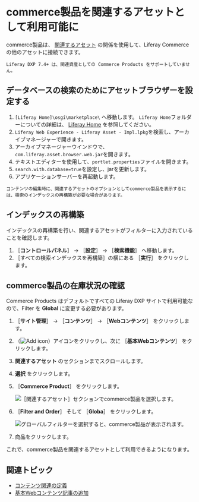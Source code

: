 # commerce製品を関連するアセットとして利用可能に

commerce製品は、 [関連するアセット](https://help.liferay.com/hc/articles/360028820532-Defining-Content-Relationships) の関係を使用して、Liferay Commerceの他のアセットに接続できます。

```{note}
Liferay DXP 7.4+ は、関連資産としての Commerce Products をサポートしていません。 
```

## データベースの検索のためにアセットブラウザーを設定する

1. `[Liferay Home]\osgi\marketplace\` へ移動します。 `Liferay Home`フォルダーについての詳細は、 [Liferay Home](https://learn.liferay.com/dxp/latest/ja/installation-and-upgrades/reference/liferay-home.html) を参照してください。
1. `Liferay Web Experience - Liferay Asset - Impl.lpkg`を検索し、アーカイブマネージャーで開きます。
1. アーカイブマネージャーウインドウで、`com.liferay.asset.browser.web.jar`を開きます。
1. テキストエディターを使用して、`portlet.properties`ファイルを開きます。
1. `search.with.database=true`を設定し、jarを更新します。
1. アプリケーションサーバーを再起動します。

```{note}
コンテンツの編集時に、関連するアセットのオプションとしてcommerce製品を表示するには、検索のインデックスの再構築が必要な場合があります。
```

## インデックスの再構築

インデックスの再構築を行い、関連するアセットがフィルターに入力されていることを確認します。

1. ［**コントロールパネル**］ &rarr; ［**設定**］ &rarr; ［**検索機能**］ へ移動します。
1. ［すべての検索インデックスを再構築］の横にある ［**実行**］ をクリックします。

## commerce製品の在庫状況の確認

Commerce Products はデフォルトですべての Liferay DXP サイトで利用可能なので、Filter を **Global** に変更する必要があります。

1. ［**サイト管理**］ &rarr; ［**コンテンツ**］ &rarr; ［**Webコンテンツ**］ をクリックします。
1. （![Add icon](../../images/icon-add.png)）アイコンをクリックし、次に ［**基本Webコンテンツ**］ をクリックします。
1. **関連するアセット** のセクションまでスクロールします。
1. **選択** をクリックします。
1. ［**Commerce Product**］ をクリックします。

     ![［関連するアセット］セクションでcommerce製品を選択します。](./enabling-commerce-products-as-related-assets/images/01.png)

1. ［**Filter and Order**］ そして ［**Globa**］ をクリックします。

     ![グローバルフィルターを選択すると、commerce製品が表示されます。](./enabling-commerce-products-as-related-assets/images/02.png)

1. 商品をクリックします。

これで、commerce製品を関連するアセットとして利用できるようになります。

## 関連トピック

* [コンテンツ関連の定義](https://help.liferay.com/hc/articles/360028820532-Defining-Content-Relationships)
* [基本Webコンテンツ記事の追加](https://learn.liferay.com/dxp/latest/ja/content-authoring-and-management/web-content/web-content-articles/adding-a-basic-web-content-article.html)
